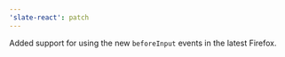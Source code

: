 ```yaml
---
'slate-react': patch
---
```


Added support for using the new `beforeInput` events in the latest Firefox.
